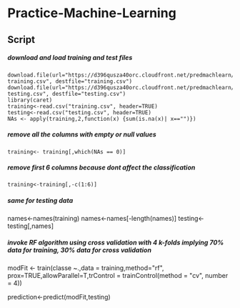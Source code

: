 Practice-Machine-Learning
=========================
## Script 

##### download and load training and test files
```
download.file(url="https://d396qusza40orc.cloudfront.net/predmachlearn/pml-training.csv", destfile="training.csv")
download.file(url="https://d396qusza40orc.cloudfront.net/predmachlearn/pml-testing.csv", destfile="testing.csv")
library(caret)
training<-read.csv("training.csv", header=TRUE)
testing<-read.csv("testing.csv", header=TRUE)
NAs <- apply(training,2,function(x) {sum(is.na(x)| x=="")}) 
```

##### remove all the columns with empty or null values 

```
training<- training[,which(NAs == 0)]
```

##### remove first 6 columns because dont affect the classification 

```
training<-training[,-c(1:6)]
```

##### same for testing data 


names<-names(training)
names<-names[-length(names)]
testing<- testing[,names]


##### invoke RF algorithm using cross validation with 4 k-folds implying 70% data for training, 30% data for cross validation 


modFit <- train(classe ~.,data = training,method="rf", prox=TRUE,allowParallel=T,trControl = trainControl(method = "cv", number = 4))

prediction<-predict(modFit,testing)

